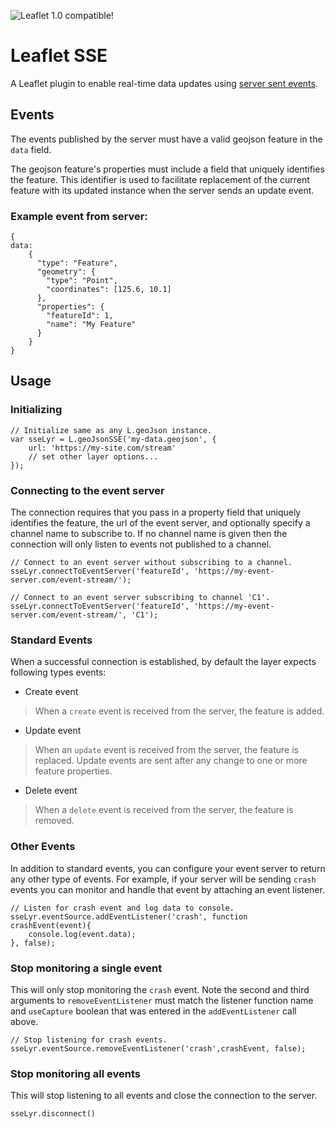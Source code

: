 ![Leaflet 1.0 compatible!](https://img.shields.io/badge/Leaflet%201.0-%E2%9C%93-1EB300.svg?style=flat)
# Leaflet SSE
A Leaflet plugin to enable real-time data updates using [server sent events](https://developer.mozilla.org/en-US/docs/Web/API/Server-sent_events).
## Events
The events published by the server must have a valid geojson feature in the `data` field.

The geojson feature's properties must include a field that uniquely identifies the feature. This identifier is used to facilitate replacement of the current feature with its updated instance when the server sends an update event.
### Example event from server:
```
{
data: 
    {
      "type": "Feature",
      "geometry": {
        "type": "Point",
        "coordinates": [125.6, 10.1]
      },
      "properties": {
        "featureId": 1,
        "name": "My Feature"
      }
    }
}
```
## Usage
### Initializing
```
// Initialize same as any L.geoJson instance.
var sseLyr = L.geoJsonSSE('my-data.geojson', {
    url: 'https://my-site.com/stream'
    // set other layer options...
});
```
### Connecting to the event server
The connection requires that you pass in a property field that uniquely identifies the feature, the url of the event server, and optionally specify a channel name to subscribe to. If no channel name is given then the connection will only listen to events not published to a channel.
```
// Connect to an event server without subscribing to a channel.
sseLyr.connectToEventServer('featureId', 'https://my-event-server.com/event-stream/');

// Connect to an event server subscribing to channel 'C1'.
sseLyr.connectToEventServer('featureId', 'https://my-event-server.com/event-stream/', 'C1');
```
### Standard Events
When a successful connection is established, by default the layer expects following types events:
- Create event
> When a `create` event is received from the server, the feature is added.
- Update event
> When an `update` event is received from the server, the feature is replaced. Update events are sent after any change to one or more feature properties.
- Delete event
> When a `delete` event is received from the server, the feature is removed.

### Other Events
In addition to standard events, you can configure your event server to return any other type of events. For example, if your server will be sending `crash` events you can monitor and handle that event by attaching an event listener.
```
// Listen for crash event and log data to console.
sseLyr.eventSource.addEventListener('crash', function crashEvent(event){
    console.log(event.data);
}, false);
```

### Stop monitoring a single event
This will only stop monitoring the `crash` event. Note the second and third arguments to `removeEventListener` must match the listener function name and `useCapture` boolean that was entered in the `addEventListener` call above.
```
// Stop listening for crash events.
sseLyr.eventSource.removeEventListener('crash',crashEvent, false);
```

### Stop monitoring all events
This will stop listening to all events and close the connection to the server.
```
sseLyr.disconnect()
```
